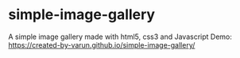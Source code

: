 # simple-image-gallery
A simple image gallery made with html5, css3 and Javascript
Demo: https://created-by-varun.github.io/simple-image-gallery/
